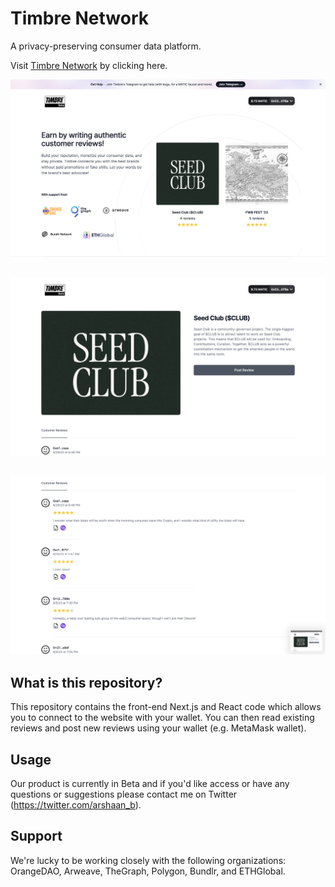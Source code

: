 # Timbre Network

A privacy-preserving consumer data platform.

Visit [Timbre Network](https://www.beta-timbre.network/) by clicking here.

![Picture 1](TimbreNetwork_1.png)

<pre></pre>

![Picture 2](TimbreNetwork_2.png)

<pre></pre>

![Picture 3](TimbreNetwork_3.png)

## What is this repository?

This repository contains the front-end Next.js and React code which allows you to connect to the website with your wallet. You can then read existing reviews and post new reviews using your wallet (e.g. MetaMask wallet).

## Usage

Our product is currently in Beta and if you'd like access or have any questions or suggestions please contact me on Twitter (https://twitter.com/arshaan_b).

## Support

We're lucky to be working closely with the following organizations: OrangeDAO, Arweave, TheGraph, Polygon, Bundlr, and ETHGlobal.
